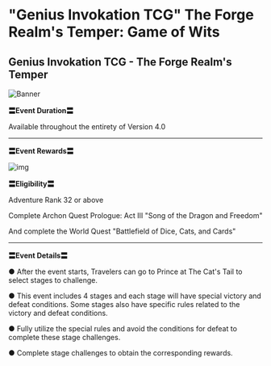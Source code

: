 # "Genius Invokation TCG" The Forge Realm's Temper: Game of Wits
## Genius Invokation TCG - The Forge Realm's Temper
![Banner](https://sdk.hoyoverse.com/upload/ann/2023/08/02/7c1b771e1ae3a4d32e4678b313edf881_301904354186907.jpg)

**〓Event Duration〓**

Available throughout the entirety of Version 4.0

****

**〓Event Rewards〓**

![img](https://sdk.hoyoverse.com/upload/ann/2023/07/19/b688da7b6f6ad9c7a0ce84ec1f0811b9_2256679834439596534.png)

**〓Eligibility〓**

Adventure Rank 32 or above

Complete Archon Quest Prologue: Act III "Song of the Dragon and Freedom"

And complete the World Quest "Battlefield of Dice, Cats, and Cards"

****

**〓Event Details〓**

● After the event starts, Travelers can go to Prince at The Cat's Tail to select stages to challenge.

● This event includes 4 stages and each stage will have special victory and defeat conditions. Some stages also have specific rules related to the victory and defeat conditions.

● Fully utilize the special rules and avoid the conditions for defeat to complete these stage challenges.

● Complete stage challenges to obtain the corresponding rewards.
